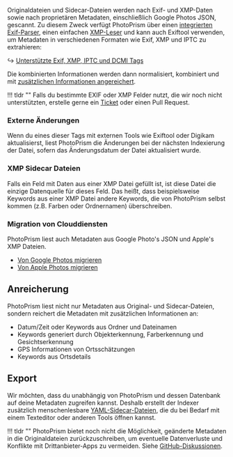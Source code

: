 Originaldateien und Sidecar-Dateien werden nach Exif- und XMP-Daten sowie nach proprietären Metadaten, einschließlich Google Photos JSON, gescannt. 
Zu diesem Zweck verfügt PhotoPrism über einen [integrierten Exif-Parser](https://docs.photoprism.app/developer-guide/metadata/exif/), einen einfachen [XMP-Leser](https://docs.photoprism.app/developer-guide/metadata/xmp/) und kann auch Exiftool verwenden,
um Metadaten in verschiedenen Formaten wie Exif, XMP und IPTC zu extrahieren:

↪  [Unterstützte Exif, XMP, IPTC und DCMI Tags](https://photoprism.app/kb/metadata)

Die kombinierten Informationen werden dann normalisiert, kombiniert und mit [zusätzlichen Informationen angereichert](#anreicherung).

!!! tldr ""
    Falls du bestimmte EXIF oder XMP Felder nutzt, die wir noch nicht unterstützten, erstelle gerne ein [Ticket](https://github.com/photoprism/photoprism/issues) oder einen Pull Request.


### Externe Änderungen
Wenn du eines dieser Tags mit externen Tools wie Exiftool oder Digikam aktualisierst, liest PhotoPrism die Änderungen bei der nächsten Indexierung der Datei, sofern das Änderungsdatum der Datei aktualisiert wurde.

### XMP Sidecar Dateien
Falls ein Feld mit Daten aus einer XMP Datei gefüllt ist, ist diese Datei die einzige Datenquelle für dieses Feld.
Das heißt, dass beispielsweise Keywords aus einer XMP Datei andere Keywords, die von PhotoPrism selbst kommen (z.B. Farben oder Ordnernamen) überschreiben.


### Migration von Clouddiensten
PhotoPrism liest auch Metadaten aus Google Photo's JSON und Apple's XMP Dateien.

- [Von Google Photos migrieren](../use-cases/google.md)
- [Von Apple Photos migrieren](../use-cases/apple.md)


## Anreicherung
PhotoPrism liest nicht nur Metadaten aus Original- und Sidecar-Dateien, sondern reichert die Metadaten mit zusätzlichen Informationen an:

- Datum/Zeit oder Keywords aus Ordner und Dateinamen
- Keywords generiert durch Objekterkennung, Farberkennung und Gesichtserkennung
- GPS Informationen von Ortsschätzungen
- Keywords aus Ortsdetails

## Export
Wir möchten, dass du unabhängig von PhotoPrism und dessen Datenbank auf deine Metadaten zugreifen kannst. 
Deshalb erstellt der Indexer zusätzlich menschenlesbare [YAML-Sidecar-Dateien](../backups/export.md), die du bei Bedarf mit einem Texteditor oder anderen Tools öffnen kannst.

!!! tldr ""
    PhotoPrism bietet noch nicht die Möglichkeit, geänderte Metadaten in die Originaldateien zurückzuschreiben, um eventuelle Datenverluste und Konflikte mit Drittanbieter-Apps zu vermeiden. 
    Siehe [GitHub-Diskussionen](https://github.com/photoprism/photoprism/discussions/1092).
